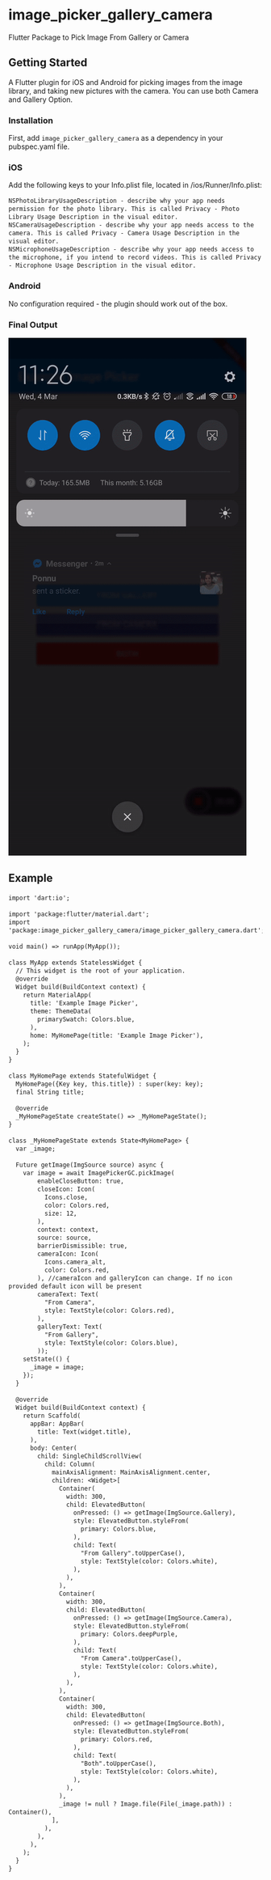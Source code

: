 # image_picker_gallery_camera

Flutter Package to Pick Image From Gallery or Camera

## Getting Started

A Flutter plugin for iOS and Android for picking images from the image library, and taking new pictures with the camera.
You can use both Camera and Gallery Option.

### Installation 

First, add `image_picker_gallery_camera` as a dependency in your pubspec.yaml file.

### iOS

Add the following keys to your Info.plist file, located in <project root>/ios/Runner/Info.plist:

    NSPhotoLibraryUsageDescription - describe why your app needs permission for the photo library. This is called Privacy - Photo Library Usage Description in the visual editor.
    NSCameraUsageDescription - describe why your app needs access to the camera. This is called Privacy - Camera Usage Description in the visual editor.
    NSMicrophoneUsageDescription - describe why your app needs access to the microphone, if you intend to record videos. This is called Privacy - Microphone Usage Description in the visual editor.

### Android 

No configuration required - the plugin should work out of the box.

### Final Output

![](image_picker_flutter.gif)

## Example

```
import 'dart:io';

import 'package:flutter/material.dart';
import 'package:image_picker_gallery_camera/image_picker_gallery_camera.dart';

void main() => runApp(MyApp());

class MyApp extends StatelessWidget {
  // This widget is the root of your application.
  @override
  Widget build(BuildContext context) {
    return MaterialApp(
      title: 'Example Image Picker',
      theme: ThemeData(
        primarySwatch: Colors.blue,
      ),
      home: MyHomePage(title: 'Example Image Picker'),
    );
  }
}

class MyHomePage extends StatefulWidget {
  MyHomePage({Key key, this.title}) : super(key: key);
  final String title;

  @override
  _MyHomePageState createState() => _MyHomePageState();
}

class _MyHomePageState extends State<MyHomePage> {
  var _image;

  Future getImage(ImgSource source) async {
    var image = await ImagePickerGC.pickImage(
        enableCloseButton: true,
        closeIcon: Icon(
          Icons.close,
          color: Colors.red,
          size: 12,
        ),
        context: context,
        source: source,
        barrierDismissible: true,
        cameraIcon: Icon(
          Icons.camera_alt,
          color: Colors.red,
        ), //cameraIcon and galleryIcon can change. If no icon provided default icon will be present
        cameraText: Text(
          "From Camera",
          style: TextStyle(color: Colors.red),
        ),
        galleryText: Text(
          "From Gallery",
          style: TextStyle(color: Colors.blue),
        ));
    setState(() {
      _image = image;
    });
  }

  @override
  Widget build(BuildContext context) {
    return Scaffold(
      appBar: AppBar(
        title: Text(widget.title),
      ),
      body: Center(
        child: SingleChildScrollView(
          child: Column(
            mainAxisAlignment: MainAxisAlignment.center,
            children: <Widget>[
              Container(
                width: 300,
                child: ElevatedButton(
                  onPressed: () => getImage(ImgSource.Gallery),
                  style: ElevatedButton.styleFrom(
                    primary: Colors.blue,
                  ),
                  child: Text(
                    "From Gallery".toUpperCase(),
                    style: TextStyle(color: Colors.white),
                  ),
                ),
              ),
              Container(
                width: 300,
                child: ElevatedButton(
                  onPressed: () => getImage(ImgSource.Camera),
                  style: ElevatedButton.styleFrom(
                    primary: Colors.deepPurple,
                  ),
                  child: Text(
                    "From Camera".toUpperCase(),
                    style: TextStyle(color: Colors.white),
                  ),
                ),
              ),
              Container(
                width: 300,
                child: ElevatedButton(
                  onPressed: () => getImage(ImgSource.Both),
                  style: ElevatedButton.styleFrom(
                    primary: Colors.red,
                  ),
                  child: Text(
                    "Both".toUpperCase(),
                    style: TextStyle(color: Colors.white),
                  ),
                ),
              ),
              _image != null ? Image.file(File(_image.path)) : Container(),
            ],
          ),
        ),
      ),
    );
  }
}

```
